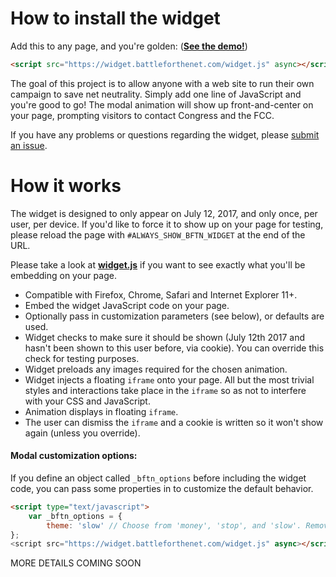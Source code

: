 # How to install the widget

Add this to any page, and you're golden: ([**See the demo!**](https://widget.battleforthenet.com/demos/modal.html))

```html
<script src="https://widget.battleforthenet.com/widget.js" async></script>
```

The goal of this project is to allow anyone with a web site to run their own campaign to save net neutrality. Simply add one line of JavaScript and you're good to go! The modal animation will show up front-and-center on your page, prompting
visitors to contact Congress and the FCC.

If you have any problems or questions regarding the widget, please [submit an issue](https://github.com/fightforthefuture/battleforthenet-widget/issues).


# How it works

The widget is designed to only appear on July 12, 2017, and only once, per user, per device. If you'd like to force it to show up on your page for testing, please reload the page with `#ALWAYS_SHOW_BFTN_WIDGET` at the end of the URL.

Please take a look at [**widget.js**](https://github.com/fightforthefuture/battleforthenet-widget/blob/master/widget.js) if you want to see exactly what you'll
be embedding on your page.

* Compatible with Firefox, Chrome, Safari and Internet Explorer 11+.
* Embed the widget JavaScript code on your page.
* Optionally pass in customization parameters (see below), or defaults are used.
* Widget checks to make sure it should be shown (July 12th 2017 and hasn't been shown to this user before, via cookie). You can override this check for testing purposes.
* Widget preloads any images required for the chosen animation.
* Widget injects a floating `iframe` onto your page. All but the most trivial styles and interactions take place in the `iframe` so as not to interfere with your CSS and JavaScript.
* Animation displays in floating `iframe`.
* The user can dismiss the `iframe` and a cookie is written so it won't show again (unless you override).


#### Modal customization options:

If you define an object called `_bftn_options` before including the widget code,
you can pass some properties in to customize the default behavior.

```html
<script type="text/javascript">
    var _bftn_options = {
        theme: 'slow' // Choose from 'money', 'stop', and 'slow'. Remove this property to get the default theme.
};
<script src="https://widget.battleforthenet.com/widget.js" async></script>
```

MORE DETAILS COMING SOON
